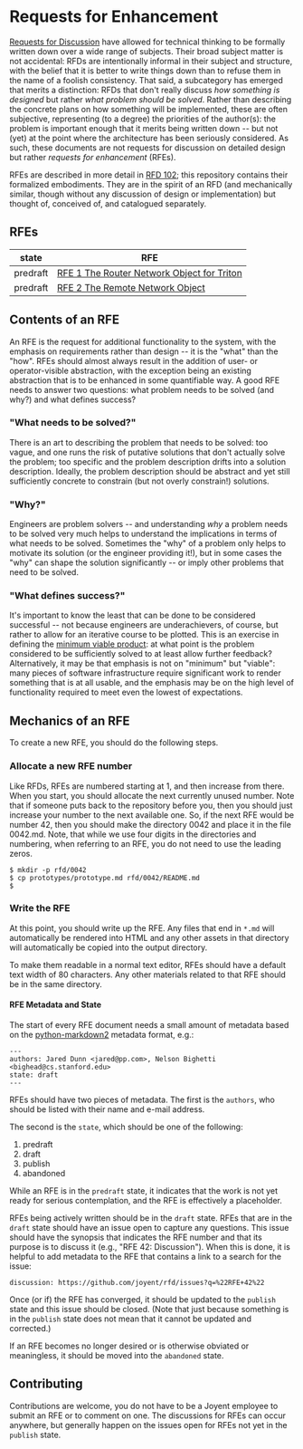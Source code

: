 <!--
    This Source Code Form is subject to the terms of the Mozilla Public
    License, v. 2.0. If a copy of the MPL was not distributed with this
    file, You can obtain one at http://mozilla.org/MPL/2.0/.
-->

<!--
    Copyright 2017 Joyent
-->

# Requests for Enhancement

[Requests for Discussion](https://github.com/joyent/rfd) have allowed for
technical thinking to be formally written down over a wide range of subjects.
Their broad subject matter is not accidental: RFDs are intentionally informal
in their subject and structure, with the belief that it is better to write
things down than to refuse them in the name of a foolish consistency.  That
said, a subcategory has emerged that merits a distinction: RFDs that don't
really discuss *how something is designed* but rather *what problem should be
solved*.  Rather than describing the concrete plans on how something will be
implemented, these are often subjective, representing (to a degree) the
priorities of the author(s):  the problem is important enough that it merits
being written down -- but not (yet) at the point where the architecture has
been seriously considered.  As such, these documents are not requests for
discussion on detailed design but rather *requests for enhancement* (RFEs).  

RFEs are described in more detail in
[RFD 102](https://github.com/joyent/rfd/tree/master/rfd/0102/README.md);
this repository contains their formalized embodiments.  They are in the
spirit of an RFD (and mechanically similar, though without any discussion of
design or implementation) but thought of, conceived of, and catalogued
separately.  

## RFEs

| state    | RFE |
| -------- | ------------------------------------------------------------- |
| predraft | [RFE 1 The Router Network Object for Triton](./rfe/0001/README.md) |
| predraft | [RFE 2 The Remote Network Object](./rfe/0002/README.md) |

## Contents of an RFE

An RFE is the request for additional functionality to the system, with the
emphasis on requirements rather than design -- it is the "what" than the
"how".  RFEs should almost always result in the addition of user- or
operator-visible abstraction, with the exception being an existing abstraction
that is to be enhanced in some quantifiable way.  A good RFE needs to answer
two questions:  what problem needs to be solved (and why?) and what defines
success?

### "What needs to be solved?"

There is an art to describing the problem that needs to be solved:  too
vague, and one runs the risk of putative solutions that don't actually
solve the problem; too specific and the problem description drifts into
a solution description.  Ideally, the problem description should be 
abstract and yet still sufficiently concrete to constrain (but not overly
constrain!) solutions.

### "Why?"

Engineers are problem solvers -- and understanding _why_ a problem needs to be
solved very much helps to understand the implications in terms of what needs
to be solved.  Sometimes the "why" of a problem only helps to motivate its
solution (or the engineer providing it!), but in some cases the "why" can shape
the solution significantly -- or imply other problems that need to be solved.

### "What defines success?"

It's important to know the least that can be done to be considered
successful -- not because engineers are underachievers, of course, but
rather to allow for an iterative course to be plotted.  This is an exercise
in defining the [minimum viable
product](https://en.wikipedia.org/wiki/Minimum_viable_product):  at what
point is the problem considered to be sufficiently solved to at least allow
further feedback?  Alternatively, it may be that emphasis is not on
"minimum" but "viable":  many pieces of software infrastructure require
significant work to render something that is at all usable, and the emphasis
may be on the high level of functionality required to meet even the
lowest of expectations.

## Mechanics of an RFE

To create a new RFE, you should do the following steps.

### Allocate a new RFE number

Like RFDs, RFEs are numbered starting at 1, and then increase from there.
When you start, you should allocate the next currently unused number. Note
that if someone puts back to the repository before you, then you should just
increase your number to the next available one. So, if the next RFE would be
number 42, then you should make the directory 0042 and place it in the file
0042.md. Note, that while we use four digits in the directories and
numbering, when referring to an RFE, you do not need to use the leading
zeros.

```
$ mkdir -p rfd/0042
$ cp prototypes/prototype.md rfd/0042/README.md
$
```

### Write the RFE

At this point, you should write up the RFE. Any files that end in `*.md`
will automatically be rendered into HTML and any other assets in that
directory will automatically be copied into the output directory.

To make them readable in a normal text editor, RFEs should have a default
text width of 80 characters. Any other materials related to that RFE should
be in the same directory.

#### RFE Metadata and State

The start of every RFE document needs a small amount of metadata based on the
[python-markdown2](https://github.com/trentm/python-markdown2/wiki/metadata)
metadata format, e.g.:


```
---
authors: Jared Dunn <jared@pp.com>, Nelson Bighetti <bighead@cs.stanford.edu>
state: draft
---
```

RFEs should have two pieces of metadata.  The first is the `authors`, 
who should be listed with their name and e-mail address.

The second is the `state`, which should be one of the following:

1. predraft
1. draft
1. publish
1. abandoned

While an RFE is in the `predraft` state, it indicates that the work is not
yet ready for serious contemplation, and the RFE is effectively a
placeholder.

RFEs being actively written should be in the `draft` state.  RFEs that
are in the `draft` state should have an issue open to capture any
questions. This issue should have the synopsis that indicates the RFE
number and that its purpose is to discuss it (e.g., "RFE 42: Discussion").
When this is done, it is helpful to add metadata to the RFE that contains
a link to a search for the issue:

```
discussion: https://github.com/joyent/rfd/issues?q=%22RFE+42%22
```

Once (or if) the RFE has converged, it should be updated to the `publish`
state and this issue should be closed.  (Note that just because something
is in the `publish` state does not mean that it cannot be updated and
corrected.)

If an RFE becomes no longer desired or is otherwise obviated or meaningless,
it should be moved into the `abandoned` state.

## Contributing

Contributions are welcome, you do not have to be a Joyent employee to
submit an RFE or to comment on one.  The discussions for RFEs can occur
anywhere, but generally happen on the issues open for RFEs not yet in the
`publish` state.

